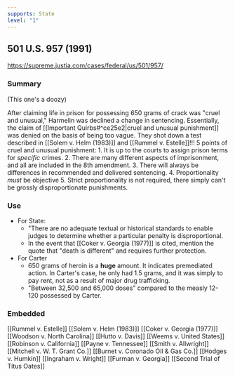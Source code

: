 ```yaml
---
supports: State
level: "1"
---
```

## 501 U.S. 957 (1991)

https://supreme.justia.com/cases/federal/us/501/957/

### Summary
(This one's a doozy)

After claiming life in prison for possessing 650 grams of crack was "cruel and unusual," Harmelin was declined a change in sentencing.
Essentially, the claim of [[Important Quirbs#^ce25e2|cruel and unusual punishment]] was denied on the basis of being too vague.
	They shot down a test described in [[Solem v. Helm (1983)]] and [[Rummel v. Estelle]]!!!
5 points of cruel and unusual punishment:
	1. It is up to the courts to assign prison terms for *specific* crimes.
	2. There are many different aspects of imprisonment, and all are included in the 8th amendment.
	3. There will always be differences in recommended and delivered sentencing.
	4. Proportionality *must* be objective
	5. Strict proportionality is not required, there simply can't be grossly disproportionate punishments.


### Use

* For State:
	* "There are no adequate textual or historical standards to enable judges to determine whether a particular penalty is disproportional.
	* In the event that [[Coker v. Georgia (1977)]] is cited, mention the quote that "death is different" and requires further protection.
* For Carter
	* 650 grams of heroin is a **huge** amount. It indicates premediated action. In Carter's case, he only had 1.5 grams, and it was simply to pay rent, not as a result of major drug trafficking.
	* "Between 32,500 and 65,000 doses" compared to the measly 12-120 possessed by Carter.

### Embedded

[[Rummel v. Estelle]]
[[Solem v. Helm (1983)]]
[[Coker v. Georgia (1977)]]
[[Woodson v. North Carolina]]
[[Hutto v. Davis]]
[[Weems v. United States]]
[[Robinson v. California]]
[[Payne v. Tennessee]]
[[Smith v. Allwright]]
[[Mitchell v. W. T. Grant Co.]]
[[Burnet v. Coronado Oil & Gas Co.]]
[[Hodges v. Humkin]]
[[Ingraham v. Wright]]
[[Furman v. Georgia]]
[[Second Trial of Titus Oates]]

